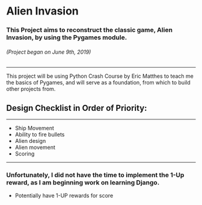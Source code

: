 # Alien Invasion

### This Project aims to reconstruct the classic game, Alien Invasion, by using the Pygames module.

###### (Project began on June 9th, 2019)

---

This project will be using Python Crash Course by Eric Matthes to teach me the basics of Pygames, and will serve as a foundation, from which to build other projects from.

## Design Checklist in Order of Priority:

---

- Ship Movement
- Ability to fire bullets
- Alien design
- Alien movement
- Scoring
---

### Unfortunately, I did not have the time to implement the 1-Up reward, as I am beginning work on learning Django.
- Potentially have 1-UP rewards for score


